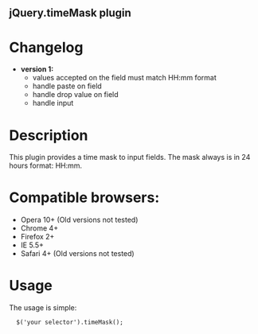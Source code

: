 ## jQuery.timeMask plugin

# Changelog

- **version 1:**
  - values accepted on the field must match HH:mm format
  - handle paste on field
  - handle drop value on field
  - handle input
  
# Description

This plugin provides a time mask to input fields.
The mask always is in 24 hours format: HH:mm.

# Compatible browsers:
  * Opera 10+ (Old versions not tested)
  * Chrome 4+
  * Firefox 2+
  * IE 5.5+
  * Safari 4+ (Old versions not tested)
  
# Usage

The usage is simple:

      $('your selector').timeMask();